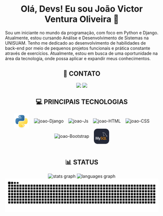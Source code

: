 <h1 align="center">Olá, Devs! Eu sou João Victor Ventura Oliveira 👋</h1>

Sou um iniciante no mundo da programação, com foco em Python e Django. Atualmente, estou cursando Análise e Desenvolvimento de Sistemas na UNISUAM. Tenho me dedicado ao desenvolvimento de habilidades de back-end por meio de pequenos projetos funcionais e prática constante através de exercícios.
Atualmente, estou em busca de uma oportunidade na área da tecnologia, onde possa aplicar e expandir meus conhecimentos.

<h2 align="center">👥 CONTATO</h2>
<div align="center" style="display: inline_block"> 
    <a href = "mailto:joao.victor.venturaa1@gmail.com">
    <img height="30" src="https://img.shields.io/badge/Gmail-D14836?style=for-the-badge&logo=gmail&logoColor=white" target="_blank"></a>
    <a href="https://www.linkedin.com/in/jo%C3%A3o-victor-ventura-oliveira/"  target="_blank">
    <img height="30" src="https://img.shields.io/badge/linkedin-%230077B5.svg?style=for-the-badge&logo=linkedin&logoColor=white" target="_blank"></a> 
 </div>

<h2 align="center">💻 PRINCIPAIS TECNOLOGIAS</h2>
<div align="center" style="display: inline_block">
  <img width="8"/>  
  <img align="center" alt="joao-Python" height="50" width="50" src="https://raw.githubusercontent.com/devicons/devicon/master/icons/python/python-original.svg">
  <img width="8"/>
  <img align="center" alt="joao-Django" height="50" width="50" src="https://cdn.worldvectorlogo.com/logos/django.svg"/> 
  <img width="8"/>
  <img align="center" alt="joao-Js" height="50" width="50" src="https://cdn.jsdelivr.net/gh/devicons/devicon/icons/javascript/javascript-plain.svg">
  <img width="8"/>
  <img align="center" alt="joao-HTML" height="50" width="50" src="https://cdn.jsdelivr.net/gh/devicons/devicon/icons/html5/html5-plain.svg">
  <img width="8"/>
  <img align="center" alt="joao-CSS" height="50" width="50" src="https://cdn.jsdelivr.net/gh/devicons/devicon/icons/css3/css3-plain.svg">
  <img width="8"/>
  <img align="center" alt="joao-Bootstrap" height="50" width="50" src="https://cdn.jsdelivr.net/gh/devicons/devicon/icons/bootstrap/bootstrap-original.svg"/>
  <img width="8"/>
  <img align="center" alt="joao-MySQL" height="50" width="50" src="https://raw.githubusercontent.com/tandpfun/skill-icons/65dea6c4eaca7da319e552c09f4cf5a9a8dab2c8/icons/MySQL-Dark.svg">
</div><br> 



<div align="center">
<h2>📊 STATUS</h2>
      <img src="https://github-readme-stats.vercel.app/api?username=Venturaa10&hide_title=false&hide_rank=false&show_icons=true&include_all_commits=true&count_private=true&disable_animations=false&theme=tokyonight&locale=en&hide_border=false&order=1" height="150" alt="stats graph"  />
  <img src="https://github-readme-stats.vercel.app/api/top-langs?username=Venturaa10&locale=en&hide_title=false&layout=compact&card_width=320&langs_count=4&theme=tokyonight&hide_border=false&order=2" height="150" alt="languages graph"  />
<picture align="center">
      <source media="(prefers-color-scheme: dark)" srcset="https://raw.githubusercontent.com/Venturaa10/Venturaa10/output/github-contribution-grid-snake-dark.svg">
      <source media="(prefers-color-scheme: light)" srcset="https://raw.githubusercontent.com/Venturaa10/Venturaa10/output/github-contribution-grid-snake-dark.svg">
      <img align="center" alt="github contribution grid snake animation" src="https://raw.githubusercontent.com/Venturaa10/Venturaa10/output/github-contribution-grid-snake.svg">
</picture>
</div>


    

